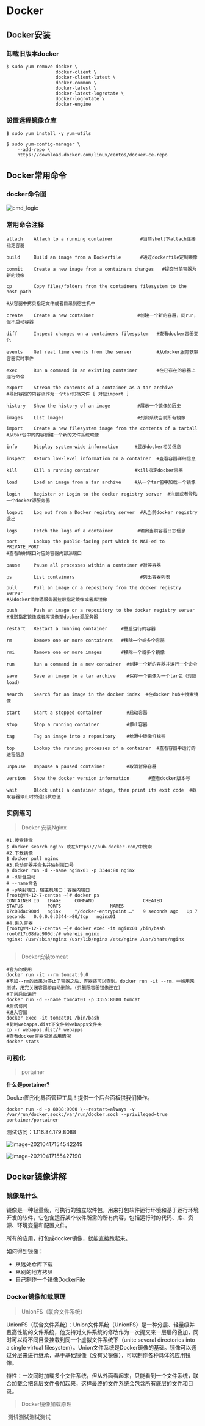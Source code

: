 # Docker

## Docker安装

### 卸载旧版本docker

```shell
$ sudo yum remove docker \
                  docker-client \
                  docker-client-latest \
                  docker-common \
                  docker-latest \
                  docker-latest-logrotate \
                  docker-logrotate \
                  docker-engine
```

### 设置远程镜像仓库

```shell
$ sudo yum install -y yum-utils

$ sudo yum-config-manager \
    --add-repo \
    https://download.docker.com/linux/centos/docker-ce.repo
```

## Docker常用命令

### docker命令图

![cmd_logic](https://weiguo-1303915920.cos.ap-nanjing.myqcloud.com/cmd_logic.png)

### 常用命令注释

```shell
attach    Attach to a running container          #当前shell下attach连接指定容器

build     Build an image from a Dockerfile       #通过dockerfile定制镜像

commit    Create a new image from a containers changes   #提交当前容器为新的镜像

cp        Copy files/folders from the containers filesystem to the host path

#从容器中拷贝指定文件或者目录到宿主机中

create    Create a new container                #创建一个新的容器，同run，但不启动容器

diff      Inspect changes on a containers filesystem   #查看docker容器变化

events    Get real time events from the server         #从docker服务获取容器实时事件

exec      Run a command in an existing container       #在已存在的容器上运行命令

export    Stream the contents of a container as a tar archive
#导出容器的内容流作为一个tar归档文件 [ 对应import ]

history   Show the history of an image          #展示一个镜像的历史

images    List images						 	#列出系统当前所有镜像

import    Create a new filesystem image from the contents of a tarball
#从tar包中的内容创建一个新的文件系统映像

info      Display system-wide information      #显示docker相关信息

inspect   Return low-level information on a container  #查看容器详细信息

kill      Kill a running container             #kill指定docker容器

load      Load an image from a tar archive	   #从一个tar包中加载一个镜像

login     Register or Login to the docker registry server  #注册或者登陆一个docker源服务器

logout    Log out from a Docker registry server  #从当前docker registry退出

logs      Fetch the logs of a container         #输出当前容器日志信息

port      Lookup the public-facing port which is NAT-ed to PRIVATE_PORT
#查看映射端口对应的容器内部源端口

pause     Pause all processes within a container #暂停容器

ps        List containers                        #列出容器列表

pull      Pull an image or a repository from the docker registry server
#从docker镜像源服务器拉取指定镜像或者库镜像

push      Push an image or a repository to the docker registry server
#推送指定镜像或者库镜像至docker源服务器

restart   Restart a running container     #重启运行的容器

rm        Remove one or more containers   #移除一个或多个容器

rmi       Remove one or more images		  #移除一个或多个镜像

run       Run a command in a new container  #创建一个新的容器并运行一个命令

save      Save an image to a tar archive	#保存一个镜像为一个tar包（对应load）

search    Search for an image in the docker index  #在docker hub中搜索镜像

start     Start a stopped container			#启动容器

stop      Stop a running container          #停止容器

tag       Tag an image into a repository	#给源中镜像打标签

top       Lookup the running processes of a container  #查看容器中运行的进程信息

unpause   Unpause a paused container		#取消暂停容器

version   Show the docker version information       #查看docker版本号

wait      Block until a container stops, then print its exit code  #截取容器停止时的退出状态值

```

### 实例练习

> Docker 安装Nginx

```shell
#1.搜索镜像
$ docker search nginx 或在https://hub.docker.com/中搜索
#2.下载镜像
$ docker pull nginx
#3.启动容器并命名并映射端口号
$ docker run -d --name nginx01 -p 3344:80 nginx
# -d后台启动
# --name命名
# -p映射端口，宿主机端口：容器内端口
[root@VM-12-7-centos ~]# docker ps 
CONTAINER ID   IMAGE     COMMAND                  CREATED         STATUS         PORTS                  NAMES
17c08dac900d   nginx     "/docker-entrypoint.…"   9 seconds ago   Up 7 seconds   0.0.0.0:3344->80/tcp   nginx01
#4.进入容器
[root@VM-12-7-centos ~]# docker exec -it nginx01 /bin/bash
root@17c08dac900d:/# whereis nginx
nginx: /usr/sbin/nginx /usr/lib/nginx /etc/nginx /usr/share/nginx


```

> Docker安装tomcat

```shell
#官方的使用
docker run -it --rm tomcat:9.0
#不加--rm的效果为停止了容器之后，容器还可以查到。docker run -it --rm，一般用来测试，用完关闭容器即自动删除。(只删除容器镜像还在)
#正常启动运行
docker run -d --name tomcat01 -p 3355:8080 tomcat
#测试访问
#进入容器
docker exec -it tomcat01 /bin/bash
#复制webapps.dist下文件到webapps文件夹
cp -r webapps.dist/* webapps
#查看docker容器资源占用情况 
docker stats
```

### 可视化

> portainer

**什么是portainer?**

Docker图形化界面管理工具！提供一个后台面板供我们操作。

```shell
docker run -d -p 8088:9000 \--restart=always -v /var/run/docker.sock:/var/run/docker.sock --privileged=true portainer/portainer

```

测试访问：1.116.84.179:8088

![image-20210417154542249](https://weiguo-1303915920.cos.ap-nanjing.myqcloud.com/image-20210417154542249.png)

![image-20210417155427190](https://weiguo-1303915920.cos.ap-nanjing.myqcloud.com/image-20210417155427190.png)

## Docker镜像讲解

### 镜像是什么

镜像是一种轻量级，可执行的独立软件包，用来打包软件运行环境和基于运行环境开发的软件，它包含运行某个软件所需的所有内容，包括运行时的代码、库、资源、环境变量和配置文件。

所有的应用，打包成docker镜像，就能直接跑起来。

如何得到镜像：

- 从远处仓库下载
- 从别的地方拷贝
- 自己制作一个镜像DockerFile

### Docker镜像加载原理

> UnionFS（联合文件系统）

UnionFS（联合文件系统）：Union文件系统（UnionFS）是一种分层、轻量级并且高性能的文件系统，他支持对文件系统的修改作为一次提交来一层层的叠加，同时可以将不同目录挂载到同一个虚拟文件系统下（unite several directories into a single virtual filesystem）。Union文件系统是Docker镜像的基础。镜像可以通过分层来进行继承，基于基础镜像（没有父镜像），可以制作各种具体的应用镜像。

特性：一次同时加载多个文件系统，但从外面看起来，只能看到一个文件系统，联合加载会把各层文件叠加起来，这样最终的文件系统会包含所有底层的文件和目录。

> Docker镜像加载原理

​		测试测试测试测试





















